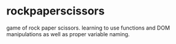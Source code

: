
# rockpaperscissors
game of rock paper scissors. learning to use functions and DOM manipulations as well
as proper variable naming.
